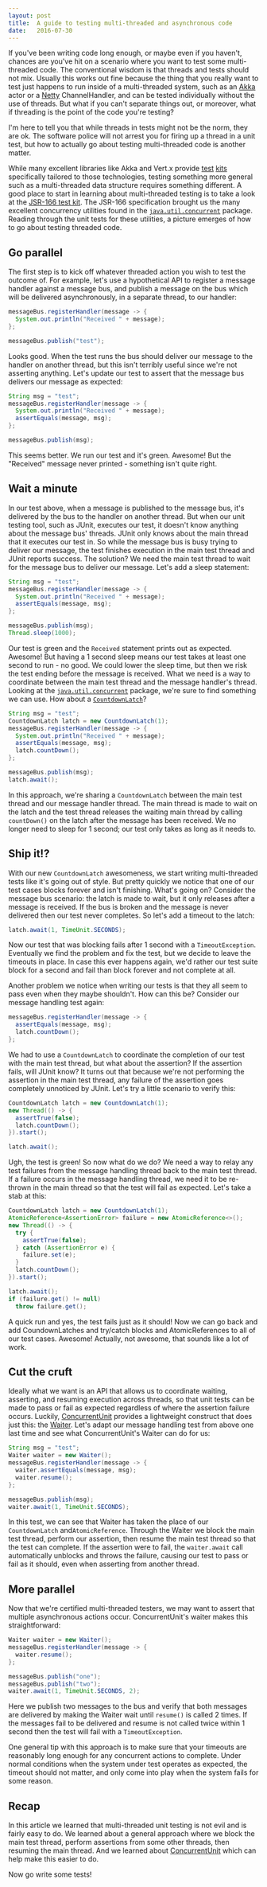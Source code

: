 ```yaml
---
layout: post
title:  A guide to testing multi-threaded and asynchronous code
date:   2016-07-30
---
```


If you've been writing code long enough, or maybe even if you haven't, chances are you've hit on a scenario where you want to test some multi-threaded code. The conventional wisdom is that threads and tests should not mix. Usually this works out fine because the thing that you really want to test just happens to run inside of a multi-threaded system, such as an [Akka] actor or a [Netty] ChannelHandler, and can be tested individually without the use of threads. But what if you can't separate things out, or moreover, what if threading is the point of the code you're testing?

I'm here to tell you that while threads in tests might not be the norm, they are ok. The software police will not arrest you for firing up a thread in a unit test, but how to actually go about testing multi-threaded code is another matter.

While many excellent libraries like Akka and Vert.x provide [test][akka-testing] [kits][vertx-testing] specifically tailored to those technologies, testing something more general such as a multi-threaded data structure requires something different. A good place to start in learning about multi-threaded testing is to take a look at the [JSR-166 test kit][jsr-166-testing]. The JSR-166 specification brought us the many excellent concurrency utilities found in the [`java.util.concurrent`][java-util-concurrent] package. Reading through the unit tests for these utilities, a picture emerges of how to go about testing threaded code.

## Go parallel

The first step is to kick off whatever threaded action you wish to test the outcome of. For example, let's use a hypothetical API to register a message handler against a message bus, and publish a message on the bus which will be delivered asynchronously, in a separate thread, to our handler:

```java
messageBus.registerHandler(message -> {
  System.out.println("Received " + message);
};

messageBus.publish("test");
```

Looks good. When the test runs the bus should deliver our message to the handler on another thread, but this isn't terribly useful since we're not asserting anything. Let's update our test to assert that the message bus delivers our message as expected:

```java
String msg = "test";
messageBus.registerHandler(message -> {
  System.out.println("Received " + message);
  assertEquals(message, msg);
};

messageBus.publish(msg);
```

This seems better. We run our test and it's green. Awesome! But the "Received" message never printed - something isn't quite right.

## Wait a minute

In our test above, when a message is published to the message bus, it's delivered by the bus to the handler on another thread. But when our unit testing tool, such as JUnit, executes our test, it doesn't know anything about the message bus' threads. JUnit only knows about the main thread that it executes our test in. So while the message bus is busy trying to deliver our message, the test finishes execution in the main test thread and JUnit reports success. The solution? We need the main test thread to wait for the message bus to deliver our message. Let's add a sleep statement:

```java
String msg = "test";
messageBus.registerHandler(message -> {
  System.out.println("Received " + message);
  assertEquals(message, msg);
};

messageBus.publish(msg);
Thread.sleep(1000);
```

Our test is green and the `Received` statement prints out as expected. Awesome! But having a 1 second sleep means our test takes at least one second to run - no good. We could lower the sleep time, but then we risk the test ending before the message is received. What we need is a way to coordinate between the main test thread and the message handler's thread. Looking at the [`java.util.concurrent`][java-util-concurrent] package, we're sure to find something we can use. How about a [`CountdownLatch`][CountdownLatch]?

```java
String msg = "test";
CountdownLatch latch = new CountdownLatch(1);
messageBus.registerHandler(message -> {
  System.out.println("Received " + message);
  assertEquals(message, msg);
  latch.countDown();
};

messageBus.publish(msg);
latch.await();
```

In this approach, we're sharing a `CountdownLatch` between the main test thread and our message handler thread. The main thread is made to wait on the latch and the test thread releases the waiting main thread by calling `countDown()` on the latch after the message has been received. We no longer need to sleep for 1 second; our test only takes as long as it needs to.

## Ship it!?

With our new `CountdownLatch` awesomeness, we start writing multi-threaded tests like it's going out of style. But pretty quickly we notice that one of our test cases blocks forever and isn't finishing. What's going on? Consider the message bus scenario: the latch is made to wait, but it only releases after a message is received. If the bus is broken and the message is never delivered then our test never completes. So let's add a timeout to the latch:

```java
latch.await(1, TimeUnit.SECONDS);
```

Now our test that was blocking fails after 1 second with a `TimeoutException`. Eventually we find the problem and fix the test, but we decide to leave the timeouts in place. In case this ever happens again, we'd rather our test suite block for a second and fail than block forever and not complete at all.

Another problem we notice when writing our tests is that they all seem to pass even when they maybe shouldn't. How can this be? Consider our message handling test again:

```java
messageBus.registerHandler(message -> {
  assertEquals(message, msg);
  latch.countDown();
};
```

We had to use a `CountdownLatch` to coordinate the completion of our test with the main test thread, but what about the assertion? If the assertion fails, will JUnit know? It turns out that because we're not performing the assertion in the main test thread, any failure of the assertion goes completely unnoticed by JUnit. Let's try a little scenario to verify this:

```java
CountdownLatch latch = new CountdownLatch(1);
new Thread(() -> {
  assertTrue(false);
  latch.countDown();
}).start();

latch.await();
```

Ugh, the test is green! So now what do we do? We need a way to relay any test failures from the message handling thread back to the main test thread. If a failure occurs in the message handling thread, we need it to be re-thrown in the main thread so that the test will fail as expected. Let's take a stab at this:

```java
CountdownLatch latch = new CountdownLatch(1);
AtomicReference<AssertionError> failure = new AtomicReference<>();
new Thread(() -> {
  try {
    assertTrue(false);
  } catch (AssertionError e) {
    failure.set(e);
  }
  latch.countDown();
}).start();

latch.await();
if (failure.get() != null)
  throw failure.get();
```

A quick run and yes, the test fails just as it should! Now we can go back and add CoundownLatches and try/catch blocks and AtomicReferences to all of our test cases. Awesome! Actually, not awesome, that sounds like a lot of work.

## Cut the cruft

Ideally what we want is an API that allows us to coordinate waiting, asserting, and resuming execution across threads, so that unit tests can be made to pass or fail as expected regardless of where the assertion failure occurs. Luckily, [ConcurrentUnit] provides a lightweight construct that does just this: the [Waiter]. Let's adapt our message handling test from above one last time and see what ConcurrentUnit's Waiter can do for us:

```java
String msg = "test";
Waiter waiter = new Waiter();
messageBus.registerHandler(message -> {
  waiter.assertEquals(message, msg);
  waiter.resume();
};

messageBus.publish(msg);
waiter.await(1, TimeUnit.SECONDS);
```

In this test, we can see that Waiter has taken the place of our `CountdownLatch` and`AtomicReference`. Through the Waiter we block the main test thread, perform our assertion, then resume the main test thread so that the test can complete. If the assertion were to fail, the `waiter.await` call automatically unblocks and throws the failure, causing our test to pass or fail as it should, even when asserting from another thread.

## More parallel

Now that we're certified multi-threaded testers, we may want to assert that multiple asynchronous actions occur. ConcurrentUnit's waiter makes this straightforward:

```java
Waiter waiter = new Waiter();
messageBus.registerHandler(message -> {
  waiter.resume();
};

messageBus.publish("one");
messageBus.publish("two");
waiter.await(1, TimeUnit.SECONDS, 2);
```

Here we publish two messages to the bus and verify that both messages are delivered by making the Waiter wait until `resume()` is called 2 times. If the messages fail to be delivered and resume is not called twice within 1 second then the test will fail with a `TimeoutException`.

One general tip with this approach is to make sure that your timeouts are reasonably long enough for any concurrent actions to complete. Under normal conditions when the system under test operates as expected, the timeout should not matter, and only come into play when the system fails for some reason.

## Recap

In this article we learned that multi-threaded unit testing is not evil and is fairly easy to do. We learned about a general approach where we block the main test thread, perform assertions from some other threads, then resuming the main thread. And we learned about [ConcurrentUnit] which can help make this easier to do.

Now go write some tests!

[akka]: http://akka.io/
[netty]: http://netty.io/
[concurrentunit]: https://github.com/jhalterman/concurrentunit
[jsr-166]: https://jcp.org/en/jsr/detail?id=166
[jsr-166-testing]: http://gee.cs.oswego.edu/cgi-bin/viewcvs.cgi/jsr166/src/test/tck/
[vertx-testing]: http://vertx.io/docs/vertx-unit/java/
[akka-testing]: http://doc.akka.io/docs/akka/current/scala/testing.html
[waiter]: http://jodah.net/concurrentunit/javadoc/net/jodah/concurrentunit/Waiter.html
[java-util-concurrent]: https://docs.oracle.com/javase/8/docs/api/java/util/concurrent/package-summary.html
[CountdownLatch]: https://docs.oracle.com/javase/8/docs/api/java/util/concurrent/CountDownLatch.html
[await]: http://jodah.net/concurrentunit/javadoc/net/jodah/concurrentunit/Waiter.html#await-long-java.util.concurrent.TimeUnit-
[resume]: http://jodah.net/concurrentunit/javadoc/net/jodah/concurrentunit/Waiter.html#resume--